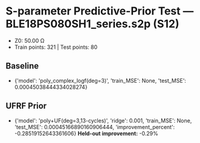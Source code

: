 # S-parameter Predictive-Prior Test — BLE18PS080SH1_series.s2p (S12)
- Z0: 50.00 Ω
- Train points: 321  |  Test points: 80

## Baseline
- {'model': 'poly_complex_logf(deg=3)', 'train_MSE': None, 'test_MSE': 0.00045038444334028274}

## UFRF Prior
- {'model': 'poly+UF(deg=3,13-cycles)', 'ridge': 0.001, 'train_MSE': None, 'test_MSE': 0.00045166890160906444, 'improvement_percent': -0.28519152643361606}
**Held-out improvement:** -0.29%